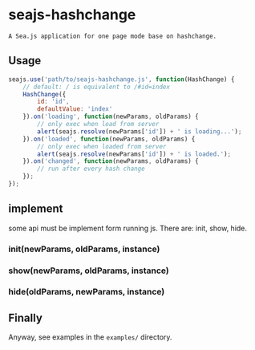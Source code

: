 # seajs-hashchange
    A Sea.js application for one page mode base on hashchange.

## Usage

```js
seajs.use('path/to/seajs-hashchange.js', function(HashChange) {
    // default: / is equivalent to /#id=index
    HashChange({
        id: 'id',
        defaultValue: 'index'
    }).on('loading', function(newParams, oldParams) {
        // only exec when load from server
        alert(seajs.resolve(newParams['id']) + ' is loading...');
    }).on('loaded', function(newParams, oldParams) {
        // only exec when loaded from server
        alert(seajs.resolve(newParams['id']) + ' is loaded.'); 
    }).on('changed', function(newParams, oldParams) {
        // run after every hash change
    });
});
```

## implement

some api must be implement form running js. There are: init, show, hide.

### init(newParams, oldParams, instance)

### show(newParams, oldParams, instance)

### hide(oldParams, newParams, instance)

## Finally

Anyway, see examples in the `examples/` directory.
